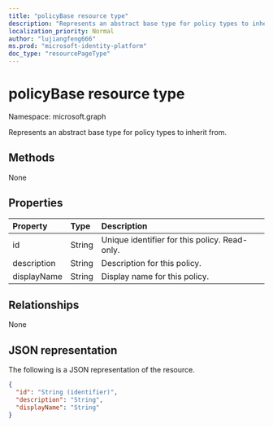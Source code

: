 ```yaml
---
title: "policyBase resource type"
description: "Represents an abstract base type for policy types to inherit from."
localization_priority: Normal
author: "lujiangfeng666"
ms.prod: "microsoft-identity-platform"
doc_type: "resourcePageType"
---
```


# policyBase resource type

Namespace: microsoft.graph

Represents an abstract base type for policy types to inherit from.

## Methods

None

## Properties

| Property     | Type        | Description |
|:-------------|:------------|:------------|
|id|String| Unique identifier for this policy. Read-only.|
|description|String| Description for this policy.|
|displayName|String| Display name for this policy. |

## Relationships

None

## JSON representation

The following is a JSON representation of the resource.

<!-- {
  "blockType": "resource",
  "optionalProperties": [

  ],
  "@odata.type": "microsoft.graph.policyBase",
  "baseType": "",
  "keyProperty": "id"
}-->

```json
{
  "id": "String (identifier)",
  "description": "String",
  "displayName": "String"
}
```

<!-- uuid: 16cd6b66-4b1a-43a1-adaf-3a886856ed98
2019-02-04 14:57:30 UTC -->
<!-- {
  "type": "#page.annotation",
  "description": "policyBase resource",
  "keywords": "",
  "section": "documentation",
  "tocPath": ""
}-->
